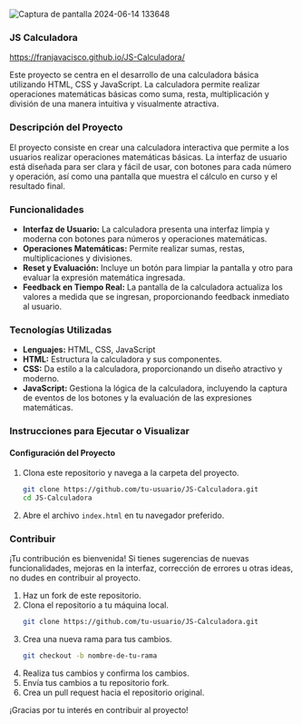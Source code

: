 
![Captura de pantalla 2024-06-14 133648](https://github.com/FranJavacisco/JS-Calculadora/assets/134477809/92866a47-24ab-4ea3-94ea-18c7a59d3097)

### JS Calculadora
https://franjavacisco.github.io/JS-Calculadora/


Este proyecto se centra en el desarrollo de una calculadora básica utilizando HTML, CSS y JavaScript. La calculadora permite realizar operaciones matemáticas básicas como suma, resta, multiplicación y división de una manera intuitiva y visualmente atractiva.

### Descripción del Proyecto

El proyecto consiste en crear una calculadora interactiva que permite a los usuarios realizar operaciones matemáticas básicas. La interfaz de usuario está diseñada para ser clara y fácil de usar, con botones para cada número y operación, así como una pantalla que muestra el cálculo en curso y el resultado final.

### Funcionalidades

- **Interfaz de Usuario:** La calculadora presenta una interfaz limpia y moderna con botones para números y operaciones matemáticas.
- **Operaciones Matemáticas:** Permite realizar sumas, restas, multiplicaciones y divisiones.
- **Reset y Evaluación:** Incluye un botón para limpiar la pantalla y otro para evaluar la expresión matemática ingresada.
- **Feedback en Tiempo Real:** La pantalla de la calculadora actualiza los valores a medida que se ingresan, proporcionando feedback inmediato al usuario.

### Tecnologías Utilizadas

- **Lenguajes:** HTML, CSS, JavaScript
- **HTML:** Estructura la calculadora y sus componentes.
- **CSS:** Da estilo a la calculadora, proporcionando un diseño atractivo y moderno.
- **JavaScript:** Gestiona la lógica de la calculadora, incluyendo la captura de eventos de los botones y la evaluación de las expresiones matemáticas.

### Instrucciones para Ejecutar o Visualizar

#### Configuración del Proyecto

1. Clona este repositorio y navega a la carpeta del proyecto.
    ```bash
    git clone https://github.com/tu-usuario/JS-Calculadora.git
    cd JS-Calculadora
    ```

2. Abre el archivo `index.html` en tu navegador preferido.

### Contribuir

¡Tu contribución es bienvenida! Si tienes sugerencias de nuevas funcionalidades, mejoras en la interfaz, corrección de errores u otras ideas, no dudes en contribuir al proyecto.

1. Haz un fork de este repositorio.
2. Clona el repositorio a tu máquina local.
    ```bash
    git clone https://github.com/tu-usuario/JS-Calculadora.git
    ```
3. Crea una nueva rama para tus cambios.
    ```bash
    git checkout -b nombre-de-tu-rama
    ```
4. Realiza tus cambios y confirma los cambios.
5. Envía tus cambios a tu repositorio fork.
6. Crea un pull request hacia el repositorio original.

¡Gracias por tu interés en contribuir al proyecto!
